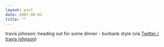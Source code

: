 ```yaml
---
layout: post
date: 2007-08-03
title: ""
---
```

travis johnson: heading out for some dinner - burbank style (via <a href="http://twitter.com/travisj/statuses/183553842">Twitter / travis johnson</a>)
